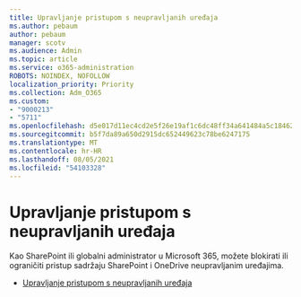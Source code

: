 ```yaml
---
title: Upravljanje pristupom s neupravljanih uređaja
ms.author: pebaum
author: pebaum
manager: scotv
ms.audience: Admin
ms.topic: article
ms.service: o365-administration
ROBOTS: NOINDEX, NOFOLLOW
localization_priority: Priority
ms.collection: Adm_O365
ms.custom:
- "9000213"
- "5711"
ms.openlocfilehash: d5e017d11ec4cd2e5f26e19af1c6dc48ff34a641484a5c184625070253885354
ms.sourcegitcommit: b5f7da89a650d2915dc652449623c78be6247175
ms.translationtype: MT
ms.contentlocale: hr-HR
ms.lasthandoff: 08/05/2021
ms.locfileid: "54103328"
---
```

# <a name="control-access-from-unmanaged-devices"></a>Upravljanje pristupom s neupravljanih uređaja

Kao SharePoint ili globalni administrator u Microsoft 365, možete blokirati ili ograničiti pristup sadržaju SharePoint i OneDrive neupravljanim uređajima.

- [Upravljanje pristupom s neupravljanih uređaja](https://docs.microsoft.com/sharepoint/control-access-from-unmanaged-devices)
